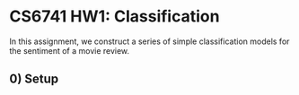 # CS6741 HW1: Classification

In this assignment, we construct a series of simple classification models for the sentiment of a movie review.

## 0) Setup

